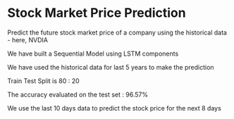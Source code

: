 # Stock Market Price Prediction
Predict the future stock market price of a company using the historical data - here, NVDIA

We have built a Sequential Model using LSTM components

We have used the historical data for last 5 years to make the prediction

Train Test Split is 80 : 20

The accuracy evaluated on the test set : 96.57%

We use the last 10 days data to predict the stock price for the next 8 days


